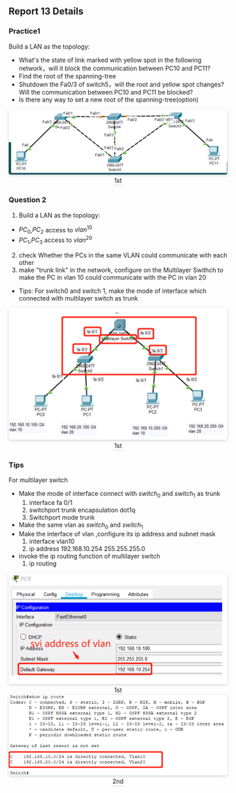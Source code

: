 <!--
 * @Github: https://github.com/Certseeds/CS305_Remake
 * @Organization: SUSTech
 * @Author: nanoseeds
 * @Date: 2020-06-19 16:06:56
 * @LastEditors: nanoseeds
 * @LastEditTime: 2020-08-08 23:35:53
 * @License: CC-BY-NC-SA_V4_0 or any later version 
 -->
## Report 13 Details

### Practice1

Build a LAN as the topology:

- What's the state of link marked with yellow spot in the following network，will it block the communication between PC10 and PC11?
- Find the root of the spanning-tree
- Shutdown the Fa0/3 of switch5，will the root and yellow spot changes? Will the communication between PC10 and PC11 be blocked?
- Is there any way to set a new root of the spanning-tree(option)

<div>
  <img src="./pngs/lab13_practice_01_01.png"><br />
  <div>1st</div>
</div>

### Question 2

1. Build a LAN as the topology:

+ $PC_0$,$PC_2$ access to $vlan^{10}$
+ $PC_1$,$PC_3$ access to $vlan^{20}$

2. check Whether the PCs in the same VLAN could communicate with each other
3. make "trunk link" in the network, configure on the Multilayer Swithch to make the PC in vlan 10 could communicate with the PC in vlan 20

+ Tips: For switch0 and switch 1, make the mode of interface which connected with multilayer switch as trunk

<div>
  <img src="./pngs/lab13_practice_02_01.png"><br />
  <div>1st</div>
</div>

### Tips

For multilayer switch

- Make the mode of interface connect with $switch_0$ and $switch_1$ as trunk
  1. interface fa 0/1
  2. switchport trunk encapsulation dot1q
  3. Switchport mode trunk
- Make the same vlan as $switch_0$ and $switch_1$
- Make the interface of vlan ,configure its ip address and subnet mask
  1. interface vlan10
  2. ip address 192.168.10.254 255.255.255.0
- invoke the ip routing function of multilayer switch
  1. ip routing 

<div>
  <img src="./pngs/lab13_practice_03_01.png"><br />
  <div>1st</div>
</div>

<div>
  <img src="./pngs/lab13_practice_03_02.png"><br />
  <div>2nd</div>
</div>

<style type="text/css">
div{
  text-align: center;
}
div>div {
  text-align: center;
  border-bottom: 1px solid #d9d9d9;
  display: inline-block;
  padding: 2px;
}
div>img{
  border-radius: 0.3125em;
  box-shadow: 0 2px 4px 0 rgba(34,36,38,.12),0 2px 10px 0 rgba(34,36,38,.08);
}
</style>